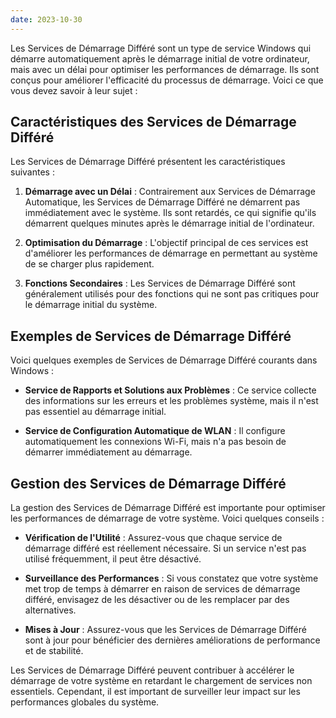 ```yaml
---
date: 2023-10-30
---
```


Les Services de Démarrage Différé sont un type de service Windows qui démarre automatiquement après le démarrage initial de votre ordinateur, mais avec un délai pour optimiser les performances de démarrage. Ils sont conçus pour améliorer l'efficacité du processus de démarrage. Voici ce que vous devez savoir à leur sujet :

## Caractéristiques des Services de Démarrage Différé

Les Services de Démarrage Différé présentent les caractéristiques suivantes :

1. **Démarrage avec un Délai** : Contrairement aux Services de Démarrage Automatique, les Services de Démarrage Différé ne démarrent pas immédiatement avec le système. Ils sont retardés, ce qui signifie qu'ils démarrent quelques minutes après le démarrage initial de l'ordinateur.

2. **Optimisation du Démarrage** : L'objectif principal de ces services est d'améliorer les performances de démarrage en permettant au système de se charger plus rapidement.

3. **Fonctions Secondaires** : Les Services de Démarrage Différé sont généralement utilisés pour des fonctions qui ne sont pas critiques pour le démarrage initial du système.

## Exemples de Services de Démarrage Différé

Voici quelques exemples de Services de Démarrage Différé courants dans Windows :

- **Service de Rapports et Solutions aux Problèmes** : Ce service collecte des informations sur les erreurs et les problèmes système, mais il n'est pas essentiel au démarrage initial.

- **Service de Configuration Automatique de WLAN** : Il configure automatiquement les connexions Wi-Fi, mais n'a pas besoin de démarrer immédiatement au démarrage.

## Gestion des Services de Démarrage Différé

La gestion des Services de Démarrage Différé est importante pour optimiser les performances de démarrage de votre système. Voici quelques conseils :

- **Vérification de l'Utilité** : Assurez-vous que chaque service de démarrage différé est réellement nécessaire. Si un service n'est pas utilisé fréquemment, il peut être désactivé.

- **Surveillance des Performances** : Si vous constatez que votre système met trop de temps à démarrer en raison de services de démarrage différé, envisagez de les désactiver ou de les remplacer par des alternatives.

- **Mises à Jour** : Assurez-vous que les Services de Démarrage Différé sont à jour pour bénéficier des dernières améliorations de performance et de stabilité.

Les Services de Démarrage Différé peuvent contribuer à accélérer le démarrage de votre système en retardant le chargement de services non essentiels. Cependant, il est important de surveiller leur impact sur les performances globales du système.



